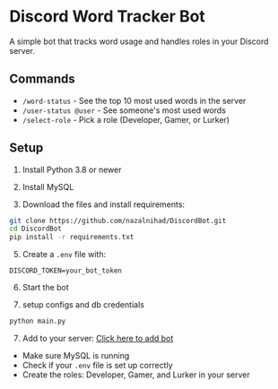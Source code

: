 # Discord Word Tracker Bot

A simple bot that tracks word usage and handles roles in your Discord server.

## Commands
- `/word-status` - See the top 10 most used words in the server
- `/user-status @user` - See someone's most used words
- `/select-role` - Pick a role (Developer, Gamer, or Lurker)

## Setup

1. Install Python 3.8 or newer
2. Install MySQL


4. Download the files and install requirements:
```bash
git clone https://github.com/nazalnihad/DiscordBot.git
cd DiscordBot
pip install -r requirements.txt
```

5. Create a `.env` file with:
```
DISCORD_TOKEN=your_bot_token
```

6. Start the bot
   
7. setup configs and db credentials
```bash
python main.py
```

7. Add to your server:
[Click here to add bot](https://discord.com/oauth2/authorize?client_id=1324246172176617503)

- Make sure MySQL is running
- Check if your `.env` file is set up correctly
- Create the roles: Developer, Gamer, and Lurker in your server
